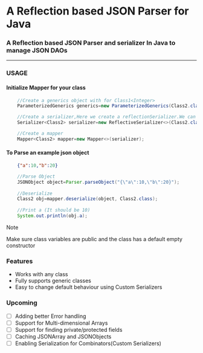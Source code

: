 # A Reflection based JSON Parser for Java



### A Reflection based JSON Parser and serializer In Java to manage JSON DAOs

----

### USAGE
#### Initialize Mapper for your class

```java
    //Create a generics object with for Class1<Integer>
    ParameterizedGenerics generics=new ParameterizedGenerics(Class2.class);

    //Create a serializer,Here we create a reflectionSerializer.We can also use a Custom Serializer
    Serializer<Class2> serializer=new ReflectiveSerializer<>(Class2.class,generics);

    //Create a mapper
    Mapper<Class2> mapper=new Mapper<>(serializer);
```
#### To Parse an example json object 


```json
    {"a":10,"b":20}
```
```    java    
    //Parse Object
    JSONObject object=Parser.parseObject("{\"a\":10,\"b\":20}");
    
    //Deserialize
    Class2 obj=mapper.deserialize(object, Class2.class);
    
    //Print a (It should be 10)
    System.out.println(obj.a);
```
> [!NOTE]
> Make sure class variables are public and the class has a default empty constructor

### Features
* Works with any class
* Fully supports generic classes
* Easy to change default behaviour using Custom Serializers

### Upcoming
- [ ] Adding better Error handling
- [ ] Support for Multi-dimensional Arrays
- [ ] Support for finding private/protected fields
- [ ] Caching JSONArray and JSONObjects
- [ ] Enabling Serialization for Combinators(Custom Serializers)
